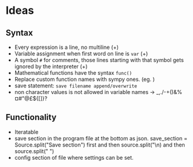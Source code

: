 # Ideas

## Syntax
- Every expression is a line, no multiline (+)
- Variable assignment when first word on line is `var` (+)
- A symbol `#` for comments, those lines starting with that symbol gets ignored by the interpreter (+)
- Mathematical functions have the syntax `func()`
- Replace custom function names with sympy ones. (eg. ) 
- save statement: `save filename append/overwrite`
- non character values is not allowed in variable names -> _,./-+()&%¤#"@£${[]}\?

## Functionality
- Iteratable
- save section in the program file at the bottom as json. save_section = Source.split("Save section") first and then source.split("\n) and then source.split(" ")
- config section of file where settings can be set.